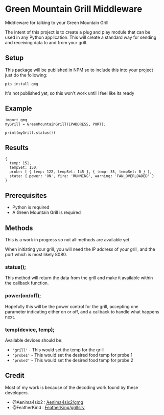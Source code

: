 # Green Mountain Grill Middleware
Middleware for talking to your Green Mountain Grill

The intent of this project is to create a plug and play module that can be used in any Python application.  This will create a standard way for sending and receiving data to and from your grill.  

## Setup
This package will be published in NPM so to include this into your project just do the following:
```
pip install gmg
```
It's not published yet, so this won't work until I feel like its ready
## Example
```
import gmg
myGrill = GreenMountainGrill(IPADDRESS, PORT);

print(myGrill.status())
```
## Results
```
{
  temp: 151,
  tempSet: 150,
  probe: [ { temp: 122, tempSet: 145 }, { temp: 35, tempSet: 0 } ],
  state: { power: 'ON', fire: 'RUNNING', warning: 'FAN_OVERLOADED' }
}
```
## Prerequisites
- Python is required
- A Green Mountain Grill is required

## Methods
This is a work in progress so not all methods are available yet.

When initiating your grill, you will need the IP address of your grill, and the port which is most likely 8080.

### status();
This method will return the data from the grill and make it available within the callback function.

### power(on/off);
Hopefully this will be the power control for the grill, accepting one parameter indicating either on or off, and a callback to handle what happens next.

### temp(device, temp);
Available devices should be:
- ```'grill'``` - This would set the temp for the grill
- ```'probe1'``` - This would set the desired food temp for probe 1
- ```'probe2'``` - This would set the desired food temp for probe 2

## Credit
Most of my work is because of the decoding work found by these developers.
- @Aenima4six2 : [Aenima4six2/gmg](https://github.com/Aenima4six2/gmg)
- @FeatherKind : [FeatherKing/grillsrv](https://github.com/FeatherKing/grillsrv)
